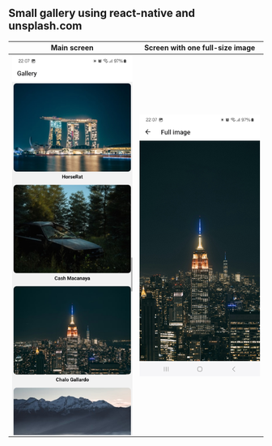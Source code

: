 ## Small gallery using react-native and unsplash.com

<!-- ### Main screen
<img src="assets/main.jpg" alt="main screen" width="300"/>

### Screen with one full-size image
<img src="assets/individual.jpg" alt="individual screen" width="300"/> -->


 <!-- ![Main screen](assets/main.jpg) | ![Individual screen](assets/individual.jpg) -->

 | Main screen | Screen with one full-size image |
|----------------|----------------|
| <img align="top" src="assets/main.jpg" alt="main screen" width="300"/> | <img align="top" src="assets/individual.jpg" alt="individual screen" width="300"/> |
